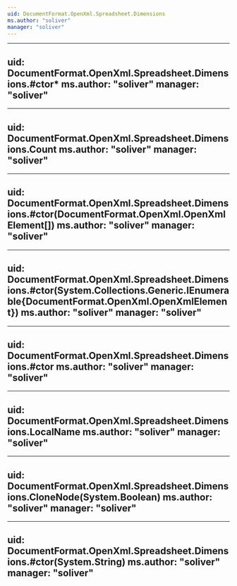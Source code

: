 ```yaml
---
uid: DocumentFormat.OpenXml.Spreadsheet.Dimensions
ms.author: "soliver"
manager: "soliver"
---
```


---
uid: DocumentFormat.OpenXml.Spreadsheet.Dimensions.#ctor*
ms.author: "soliver"
manager: "soliver"
---

---
uid: DocumentFormat.OpenXml.Spreadsheet.Dimensions.Count
ms.author: "soliver"
manager: "soliver"
---

---
uid: DocumentFormat.OpenXml.Spreadsheet.Dimensions.#ctor(DocumentFormat.OpenXml.OpenXmlElement[])
ms.author: "soliver"
manager: "soliver"
---

---
uid: DocumentFormat.OpenXml.Spreadsheet.Dimensions.#ctor(System.Collections.Generic.IEnumerable{DocumentFormat.OpenXml.OpenXmlElement})
ms.author: "soliver"
manager: "soliver"
---

---
uid: DocumentFormat.OpenXml.Spreadsheet.Dimensions.#ctor
ms.author: "soliver"
manager: "soliver"
---

---
uid: DocumentFormat.OpenXml.Spreadsheet.Dimensions.LocalName
ms.author: "soliver"
manager: "soliver"
---

---
uid: DocumentFormat.OpenXml.Spreadsheet.Dimensions.CloneNode(System.Boolean)
ms.author: "soliver"
manager: "soliver"
---

---
uid: DocumentFormat.OpenXml.Spreadsheet.Dimensions.#ctor(System.String)
ms.author: "soliver"
manager: "soliver"
---
